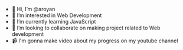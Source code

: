 - 👋 Hi, I’m @aroyan
- 👀 I’m interested in Web Development
- 🌱 I’m currently learning JavaScript
- 💞️ I’m looking to collaborate on making project related to Web development
- 📹 I'm gonna make video about my progress on my youtube channel

